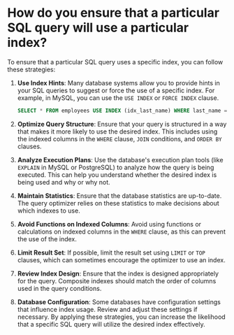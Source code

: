 # How do you ensure that a particular SQL query will use a particular index?
To ensure that a particular SQL query uses a specific index, you can follow these strategies:
1. **Use Index Hints**: Many database systems allow you to provide hints in your SQL queries to suggest or force the use of a specific index. For example, in MySQL, you can use the `USE INDEX` or `FORCE INDEX` clause.

   ```sql
   SELECT * FROM employees USE INDEX (idx_last_name) WHERE last_name = 'Smith';
   ```
2. **Optimize Query Structure**: Ensure that your query is structured in a way that makes it more likely to use the desired index. This includes using the indexed columns in the `WHERE` clause, `JOIN` conditions, and `ORDER BY` clauses.
3. **Analyze Execution Plans**: Use the database's execution plan tools (like `EXPLAIN` in MySQL or PostgreSQL) to analyze how the query is being executed. This can help you understand whether the desired index is being used and why or why not.
4. **Maintain Statistics**: Ensure that the database statistics are up-to-date. The query optimizer relies on these statistics to make decisions about which indexes to use.
5. **Avoid Functions on Indexed Columns**: Avoid using functions or calculations on indexed columns in the `WHERE` clause, as this can prevent the use of the index.
6. **Limit Result Set**: If possible, limit the result set using `LIMIT` or `TOP` clauses, which can sometimes encourage the optimizer to use an index.
7. **Review Index Design**: Ensure that the index is designed appropriately for the query. Composite indexes should match the order of columns used in the query conditions.
8. **Database Configuration**: Some databases have configuration settings that influence index usage. Review and adjust these settings if necessary.
By applying these strategies, you can increase the likelihood that a specific SQL query will utilize the desired index effectively.
